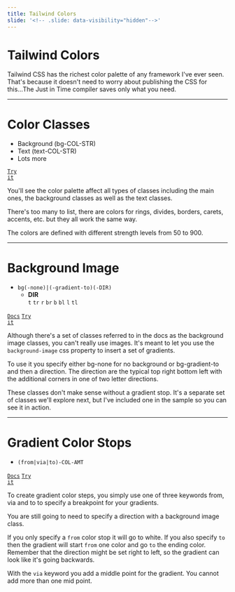 ```yaml
---
title: Tailwind Colors
slide: '<!-- .slide: data-visibility="hidden"-->'
---
```


<!-- .slide: data-state="layout-title" class="bg-dark"-->

# Tailwind Colors

> >

Tailwind CSS has the richest color palette of any framework I've ever seen. That's because it doesn't need to worry about publishing the CSS for this...The Just in Time compiler saves only what you need.

---

# Color Classes

- Background (bg-COL-STR)
- Text (text-COL-STR)
- Lots more

<a href="https://codepen.io/planetoftheweb/pen/zYPyzXO?editors=1000" target="_blank"><code class="code-royal">Try it</code></a>

> >

You'll see the color palette affect all types of classes including the main ones, the background classes as well as the text classes.

There's too many to list, there are colors for rings, divides, borders, carets, accents, etc. but they all work the same way.

The colors are defined with different strength levels from 50 to 900.

---

# Background Image

- `bg(-none)|(-gradient-to)(-DIR)`
  - **DIR**<br>
    `t` `tr` `r` `br` `b` `bl` `l` `tl`

<a href="https://tailwindcss.com/docs/background-image" target="_blank"><code class="code-exciting">Docs</code></a> <a href="https://codepen.io/planetoftheweb/pen/MWjyaJM" target="_blank"><code class="code-royal">Try it</code></a>

> >

Although there's a set of classes referred to in the docs as the background image classes, you can't really use images. It's meant to let you use the `background-image` css property to insert a set of gradients.

To use it you specify either bg-none for no background or bg-gradient-to and then a direction. The direction are the typical top right bottom left with the additional corners in one of two letter directions.

These classes don't make sense without a gradient stop. It's a separate set of classes we'll explore next, but I've included one in the sample so you can see it in action.

---

# Gradient Color Stops

- `(from|via|to)-COL-AMT`

<a href="https://tailwindcss.com/docs/gradient-color-stops" target="_blank"><code class="code-exciting">Docs</code></a> <a href="https://codepen.io/planetoftheweb/pen/abmNyEE?editors=1000" target="_blank"><code class="code-royal">Try it</code></a>

> >

To create gradient color steps, you simply use one of three keywords from, via and to to specify a breakpoint for your gradients.

You are still going to need to specify a direction with a background image class.

If you only specify a `from` color stop it will go to white. If you also specify `to` then the gradient will start `from` one color and go `to` the ending color. Remember that the direction might be set right to left, so the gradient can look like it's going backwards.

With the `via` keyword you add a middle point for the gradient. You cannot add more than one mid point.
